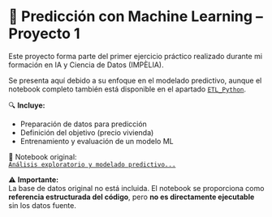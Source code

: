 # 🤖 Predicción con Machine Learning – Proyecto 1

Este proyecto forma parte del primer ejercicio práctico realizado durante mi formación en IA y Ciencia de Datos (IMPÈLIA).

Se presenta aquí debido a su enfoque en el modelado predictivo, aunque el notebook completo también está disponible en el apartado [`ETL_Python`](../ETL_Python).

🔍 **Incluye:**
- Preparación de datos para predicción
- Definición del objetivo (precio vivienda)
- Entrenamiento y evaluación de un modelo ML

📎 Notebook original:  
[`Análisis exploratorio y modelado predictivo...`](../ETL_Python/Análisis%20exploratorio%20y%20modelado%20predictivo%20de%20precios%20de%20viviendas%20en%20Barcelona.ipynb)

⚠️ **Importante:**  
La base de datos original no está incluida. El notebook se proporciona como **referencia estructurada del código**, pero **no es directamente ejecutable** sin los datos fuente.

